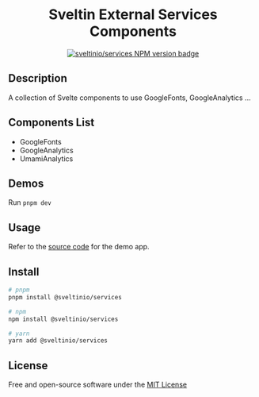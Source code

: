 <div align="center">
    <h1>Sveltin External Services Components</h1>
    <a href="https://www.npmjs.com/package/@sveltinio/services" target="_blank"><img src="https://img.shields.io/npm/v/@sveltinio/services.svg?style=flat" alt="sveltinio/services NPM version badge" /></a>
</div>

## Description

A collection of Svelte components to use GoogleFonts, GoogleAnalytics ...

## Components List

- GoogleFonts
- GoogleAnalytics
- UmamiAnalytics

## Demos

Run `pnpm dev`

## Usage

Refer to the [source code](https://github.com/sveltinio/sveltin-components-library/blob/main/packages/services/src/routes/index.svelte) for the demo app.

## Install

```bash
# pnpm
pnpm install @sveltinio/services

# npm
npm install @sveltinio/services

# yarn
yarn add @sveltinio/services
```

## License

Free and open-source software under the [MIT License](LICENSE)
